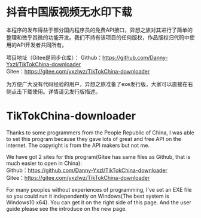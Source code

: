 # 抖音中国版视频无水印下载  
本程序的发布得益于部分国内程序员的免费API接口，异想之旅对其进行了简单的整理和微乎其微的功能开发。我们不持有该项目的任何版权，作品版权归代码中使用的API开发者共同所有。  
    
项目地址（Gitee是同步仓库）：
Github：https://github.com/Danny-Yxzl/TikTokChina-downloader  
Gitee：https://gitee.com/yxzlwz/TikTokChina-downloader
    
为方便广大没有代码经验的用户，异想之旅准备了exe发行版，大家可以直接在右侧点击下载使用。详情请见发行版描述。   
   
     
# TikTokChina-downloader   
Thanks to some programmers from the People Republic of China, I was able to set this program because they gave lots of great and free API on the internet. The copyright is from the API makers but not me.   
   
We have got 2 sites for this program(Gitee has same files as Github, that is much easier to open in China):  
Github：https://github.com/Danny-Yxzl/TikTokChina-downloader  
Gitee：https://gitee.com/yxzlwz/TikTokChina-downloader
  
For many peoples without experiences of programming, I've set an EXE file so you could run it independently on Windows(The best system is Windows10 x64). You can get it on the right side of this page. And the user guide please see the introduce on the new page.   
